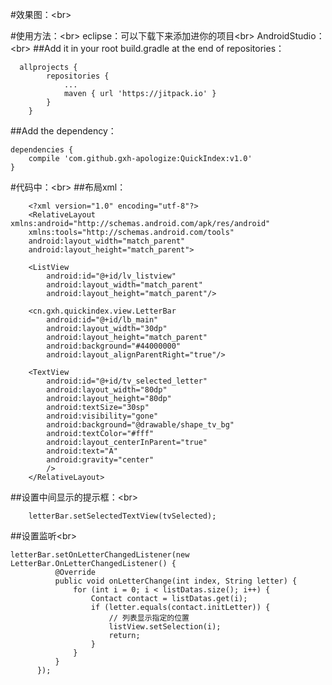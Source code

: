 
#效果图：\<br>




#使用方法：\<br>
eclipse：可以下载下来添加进你的项目\<br>
AndroidStudio：\<br>
##Add it in your root build.gradle at the end of repositories：
	
	  allprojects {
			repositories {
				...
				maven { url 'https://jitpack.io' }
			}
		}
  
##Add the dependency：

	dependencies {
		compile 'com.github.gxh-apologize:QuickIndex:v1.0'
	}
  
#代码中：\<br>
  ##布局xml：
    
	    <?xml version="1.0" encoding="utf-8"?>
	    <RelativeLayout xmlns:android="http://schemas.android.com/apk/res/android"
		xmlns:tools="http://schemas.android.com/tools"
		android:layout_width="match_parent"
		android:layout_height="match_parent">

		<ListView
		    android:id="@+id/lv_listview"
		    android:layout_width="match_parent"
		    android:layout_height="match_parent"/>

		<cn.gxh.quickindex.view.LetterBar
		    android:id="@+id/lb_main"
		    android:layout_width="30dp"
		    android:layout_height="match_parent"
		    android:background="#44000000"
		    android:layout_alignParentRight="true"/>

		<TextView
		    android:id="@+id/tv_selected_letter"
		    android:layout_width="80dp"
		    android:layout_height="80dp"
		    android:textSize="30sp"
		    android:visibility="gone"
		    android:background="@drawable/shape_tv_bg"
		    android:textColor="#fff"
		    android:layout_centerInParent="true"
		    android:text="A"
		    android:gravity="center"
		    />
	    </RelativeLayout>

  ##设置中间显示的提示框：\<br>
    
    	letterBar.setSelectedTextView(tvSelected);
  ##设置监听\<br>
   
   	letterBar.setOnLetterChangedListener(new LetterBar.OnLetterChangedListener() {
              @Override
              public void onLetterChange(int index, String letter) {
                  for (int i = 0; i < listDatas.size(); i++) {
                      Contact contact = listDatas.get(i);
                      if (letter.equals(contact.initLetter)) {
                          // 列表显示指定的位置
                          listView.setSelection(i);
                          return;
                      }
                  }
              }
          });

